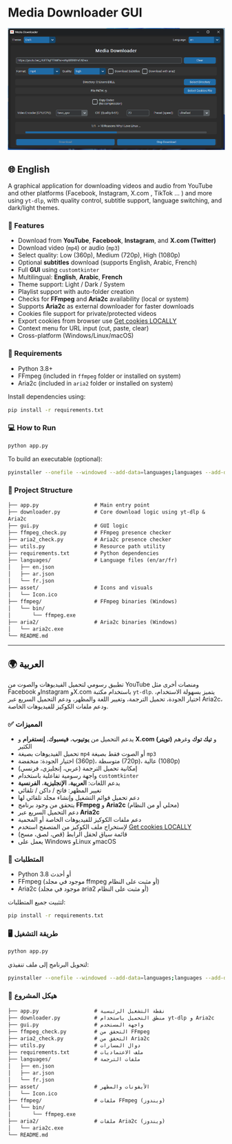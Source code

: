# Media Downloader GUI

![Media Downloader GUI Screenshot Application ](https://raw.githubusercontent.com/hmidani-abdelilah/Media_Downloader/refs/heads/main/152342.png "Media Downloader GUI")

## 🌐 English

A graphical application for downloading videos and audio from YouTube and other platforms (Facebook, Instagram, X.com , TikTok ... ) and more using `yt-dlp`, with quality control, subtitle support, language switching, and dark/light themes.

### 🚀 Features

- Download from **YouTube**, **Facebook**, **Instagram**, and **X.com (Twitter)**
- Download video (`mp4`) or audio (`mp3`)
- Select quality: Low (360p), Medium (720p), High (1080p)
- Optional **subtitles** download (supports English, Arabic, French)
- Full **GUI** using `customtkinter`
- Multilingual: **English**, **Arabic**, **French**
- Theme support: Light / Dark / System
- Playlist support with auto-folder creation
- Checks for **FFmpeg** and **Aria2c** availability (local or system)
- Supports **Aria2c** as external downloader for faster downloads
- Cookies file support for private/protected videos
- Export cookies from browser use [Get cookies LOCALLY](https://chromewebstore.google.com/detail/cclelndahbckbenkjhflpdbgdldlbecc?utm_source=item-share-cb)
- Context menu for URL input (cut, paste, clear)
- Cross-platform (Windows/Linux/macOS)

### 🧰 Requirements

- Python 3.8+
- FFmpeg (included in `ffmpeg` folder or installed on system)
- Aria2c (included in `aria2` folder or installed on system)

Install dependencies using:

```bash
pip install -r requirements.txt
```

### 💻 How to Run

```bash
python app.py
```

To build an executable (optional):

```bash
pyinstaller --onefile --windowed --add-data=languages;languages --add-data=asset/Icon.ico;asset --add-data=aria2;aria2 --add-data=ffmpeg;ffmpeg --icon=asset/Icon.ico app.py -n MediaDownloader.exe
```

### 📁 Project Structure

```
├── app.py                  # Main entry point
├── downloader.py           # Core download logic using yt-dlp & Aria2c
├── gui.py                  # GUI logic
├── ffmpeg_check.py         # FFmpeg presence checker
├── aria2_check.py          # Aria2c presence checker
├── utils.py                # Resource path utility
├── requirements.txt        # Python dependencies
├── languages/              # Language files (en/ar/fr)
│   ├── en.json
│   ├── ar.json
│   └── fr.json
├── asset/                  # Icons and visuals
│   └── Icon.ico
├── ffmpeg/                 # FFmpeg binaries (Windows)
│   └── bin/
│       └── ffmpeg.exe
├── aria2/                  # Aria2c binaries (Windows)
│   └── aria2c.exe
└── README.md
```

---

## 🌍 العربية

تطبيق رسومي لتحميل الفيديوهات والصوت من YouTube ومنصات أخرى مثل Facebook وInstagram وX.com باستخدام مكتبة `yt-dlp`. يتميز بسهولة الاستخدام، اختيار الجودة، تحميل الترجمة، وتغيير اللغة والمظهر، ودعم التحميل السريع عبر Aria2c، ودعم ملفات الكوكيز للفيديوهات الخاصة.

### ✅ المميزات

- يدعم التحميل من **يوتيوب**، **فيسبوك**، **إنستغرام** و **X.com (تويتر)** و **تيك توك** وغرهم الكثير 
- تحميل الفيديوهات بصيغة `mp4` أو الصوت فقط بصيغة `mp3`
- اختيار الجودة: منخفضة (360p)، متوسطة (720p)، عالية (1080p)
- إمكانية تحميل الترجمة (عربي، إنجليزي، فرنسي)
- واجهة رسومية تفاعلية باستخدام `customtkinter`
- يدعم اللغات: **العربية**، **الإنجليزية**، **الفرنسية**
- تغيير المظهر: فاتح / داكن / تلقائي
- دعم تحميل قوائم التشغيل وإنشاء مجلد تلقائي لها
- يتحقق من وجود برنامج **FFmpeg** و **Aria2c** (محلي أو من النظام)
- دعم التحميل السريع عبر **Aria2c**
- دعم ملفات الكوكيز للفيديوهات الخاصة أو المحمية
- لإستخراج ملف الكوكيز من المتصفح استخدم [Get cookies LOCALLY](https://chromewebstore.google.com/detail/cclelndahbckbenkjhflpdbgdldlbecc?utm_source=item-share-cb)
- قائمة سياق لحقل الرابط (قص، لصق، مسح)
- يعمل على Windows وLinux وmacOS

### 🧰 المتطلبات

- Python 3.8 أو أحدث
- FFmpeg (موجود في مجلد ffmpeg أو مثبت على النظام)
- Aria2c (موجود في مجلد aria2 أو مثبت على النظام)

لتثبيت جميع المتطلبات:

```bash
pip install -r requirements.txt
```

### 🖥️ طريقة التشغيل

```bash
python app.py
```

لتحويل البرنامج إلى ملف تنفيذي:

```bash
pyinstaller --onefile --windowed --add-data=languages;languages --add-data=asset/Icon.ico;asset --add-data=aria2;aria2 --add-data=ffmpeg;ffmpeg --icon=asset/Icon.ico app.py -n MediaDownloader.exe
```

### 📁 هيكل المشروع

```
├── app.py                  # نقطة التشغيل الرئيسية
├── downloader.py           # منطق التحميل باستخدام yt-dlp و Aria2c
├── gui.py                  # واجهة المستخدم
├── ffmpeg_check.py         # التحقق من FFmpeg
├── aria2_check.py          # التحقق من Aria2c
├── utils.py                # دوال المسارات
├── requirements.txt        # ملف الاعتماديات
├── languages/              # ملفات الترجمة
│   ├── en.json
│   ├── ar.json
│   └── fr.json
├── asset/                  # الأيقونات والمظهر
│   └── Icon.ico
├── ffmpeg/                 # ملفات FFmpeg (ويندوز)
│   └── bin/
│       └── ffmpeg.exe
├── aria2/                  # ملفات Aria2c (ويندوز)
│   └── aria2c.exe
└── README.md
```

